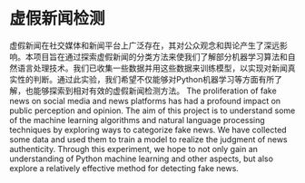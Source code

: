 # 虚假新闻检测
虚假新闻在社交媒体和新闻平台上⼴泛存在，其对公众观念和舆论产⽣了深远影响。本项目旨在通过探索虚假新闻的分类⽅法来使我们了解部分机器学习算法和⾃然语⾔处理技术。我们已收集一些数据并用这些数据来训练模型，以实现对新闻真实性的判断。通过此实验，我们希望不仅能够对Python机器学习等⽅⾯有所了解，也能够探索到相对有效的虚假新闻检测⽅法。
The proliferation of fake news on social media and news platforms has had a profound impact on public perception and opinion. The aim of this project is to understand some of the machine learning algorithms and natural language processing techniques by exploring ways to categorize fake news. We have collected some data and used them to train a model to realize the judgment of news authenticity. Through this experiment, we hope to not only gain an understanding of Python machine learning and other aspects, but also explore a relatively effective method for detecting fake news.
